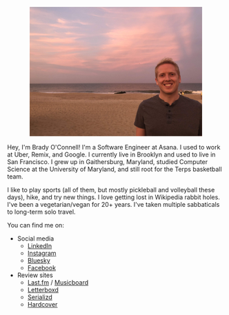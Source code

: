 <p align="center">
   <img src="./me.JPG" height=300/>
</p>

Hey, I'm Brady O'Connell! I'm a Software Engineer at Asana. I used to work at Uber, Remix, and Google. I currently live in Brooklyn and used to live in San Francisco. I grew up in Gaithersburg, Maryland, studied Computer Science at the University of Maryland, and still root for the Terps basketball team.

I like to play sports (all of them, but mostly pickleball and volleyball these days), hike, and try new things. I love getting lost in Wikipedia rabbit holes. I've been a vegetarian/vegan for 20+ years. I've taken multiple sabbaticals to long-term solo travel.

You can find me on:
* Social media
    * [LinkedIn](https://www.linkedin.com/in/bradyoconnell)
    * [Instagram](https://www.instagram.com/brady_oconnell)
    * [Bluesky](https://bsky.app/profile/brady.page)
    * [Facebook](https://www.facebook.com/bradyoactive)
* Review sites
    * [Last.fm](https://www.last.fm/user/bradyoactive) / [Musicboard](https://musicboard.app/bradyoactive)
    * [Letterboxd](https://letterboxd.com/bradyoactive)
    * [Serializd](https://www.serializd.com/user/bradyoactive)
    * [Hardcover](https://hardcover.app/@brady)
